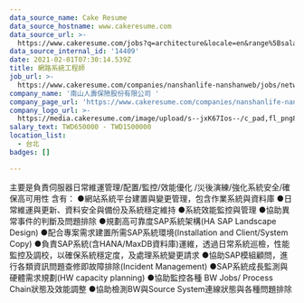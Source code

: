 ```yaml
---
data_source_name: Cake Resume
data_source_hostname: www.cakeresume.com
data_source_url: >-
  https://www.cakeresume.com/jobs?q=architecture&locale=en&range%5Bsalary_range%5D%5Bmin%5D=1000000&page=4
data_source_internal_id: '14409'
date: 2021-02-01T07:30:14.539Z
title: 網路系統工程師
job_url: >-
  https://www.cakeresume.com/companies/nanshanlife-nanshanweb/jobs/network-system-engineer-058404
company_name: '南山人壽保險股份有限公司 '
company_page_url: 'https://www.cakeresume.com/companies/nanshanlife-nanshanweb'
company_logo_url: >-
  https://media.cakeresume.com/image/upload/s--jxK67Ios--/c_pad,fl_png8,h_200,w_200/v1569986779/jzt52d6tcmcvxp8vov9l.png
salary_text: TWD650000 - TWD1500000
location_list:
  - 台北
badges: []

---
```


主要是負責伺服器日常維運管理/配置/監控/效能優化 /災後演練/強化系統安全/確保高可用性 含有： ●網站系統平台建置與變更管理，包含作業系統與資料庫 ●日常維運與更新、資料安全與備份及系統穩定維持 ●系統效能監控與管理 ●協助異常事件的判斷及問題排除 ●規劃高可靠度SAP系統架構(HA SAP Landscape Design) ●配合專案需求建置所需SAP系統環境(Installation and Client/System Copy) ●負責SAP系統(含HANA/MaxDB資料庫)運維，透過日常系統巡檢，性能監控及調校，以確保系統穩定度，及處理系統變更請求 ●協助SAP模組顧問，進行各類資訊問題查修即故障排除(Incident Management) ●SAP系統成長監測與硬體需求規劃(HW capacity planning) ●協助監控各種 BW Jobs/ Process Chain狀態及效能調整 ●協助檢測BW與Source System連線狀態與各種問題排除